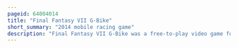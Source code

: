 ```yaml
---
pageid: 64004014
title: "Final Fantasy VII G-Bike"
short_summary: "2014 mobile racing game"
description: "Final Fantasy VII G-Bike was a free-to-play video game for Android and iOS platforms. Available between October 2014 and December 2015, the Title was a racing Game with role-playing Elements. Based on Square Enix's role-playing game Final Fantasy VII, the player controlled the protagonist of that game, Cloud Strife. While riding on a motorcycle, Cloud battled enemies with melee weapons and magic with help from other Final Fantasy VII characters. Players could modify Cloud's Weapons Clothing and Motorcycle and perform powerful Attacks known as Limit Breaks."
---
```

